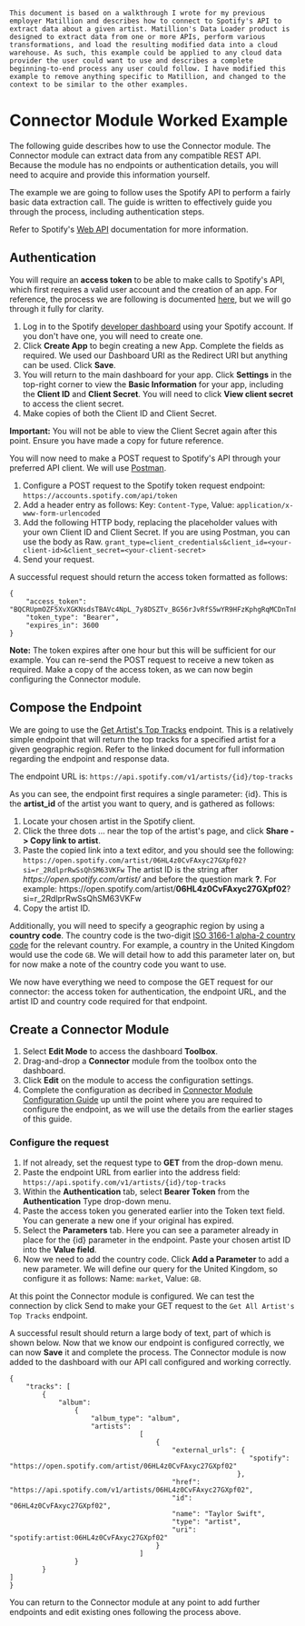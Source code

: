 ```This document is based on a walkthrough I wrote for my previous employer Matillion and describes how to connect to Spotify's API to extract data about a given artist. Matillion's Data Loader product is designed to extract data from one or more APIs, perform various transformations, and load the resulting modified data into a cloud warehouse. As such, this example could be applied to any cloud data provider the user could want to use and describes a complete beginning-to-end process any user could follow. I have modified this example to remove anything specific to Matillion, and changed to the context to be similar to the other examples.```

# Connector Module Worked Example

The following guide describes how to use the Connector module. The Connector module can extract data from any compatible REST API. Because the module has no endpoints or authentication details, you will need to acquire and provide this information yourself.

The example we are going to follow uses the Spotify API to perform a fairly basic data extraction call. The guide is written to effectively guide you through the process, including authentication steps.

Refer to Spotify's [Web API](https://developer.spotify.com/documentation/web-api) documentation for more information.

## Authentication

You will require an **access token** to be able to make calls to Spotify's API, which first requires a valid user account and the creation of an app. For reference, the process we are following is documented [here](https://developer.spotify.com/documentation/web-api/tutorials/getting-started), but we will go through it fully for clarity.

1. Log in to the Spotify [developer dashboard](https://developer.spotify.com/dashboard) using your Spotify account. If you don't have one, you will need to create one.
2. Click **Create App** to begin creating a new App. Complete the fields as required. We used our Dashboard URI as the Redirect URI but anything can be used. Click **Save**.
3. You will return to the main dashboard for your app. Click **Settings** in the top-right corner to view the **Basic Information** for your app, including the **Client ID** and **Client Secret**. You will need to click **View client secret** to access the client secret.
4. Make copies of both the Client ID and Client Secret.

**Important:** You will not be able to view the Client Secret again after this point. Ensure you have made a copy for future reference.

You will now need to make a POST request to Spotify's API through your preferred API client. We will use [Postman](https://www.postman.com/).

1. Configure a POST request to the Spotify token request endpoint:
`https://accounts.spotify.com/api/token`
2. Add a header entry as follows:
Key: `Content-Type`, Value: `application/x-www-form-urlencoded`
3. Add the following HTTP body, replacing the placeholder values with your own Client ID and Client Secret. If you are using Postman, you can use the body as Raw.
`grant_type=client_credentials&client_id=<your-client-id>&client_secret=<your-client-secret>`
4. Send your request.

A successful request should return the access token formatted as follows:

```
{
    "access_token": "BQCRUpmOZF5XvXGKNsdsTBAVc4NpL_7y8DSZTv_BG56rJvRfS5wYR9HFzKphgRqMCDnTnFn97KBmtqtPRrtL0ANVcezyjFsz0B6JAU1kOK3wFUA19EE",
    "token_type": "Bearer",
    "expires_in": 3600
}
```

**Note:** The token expires after one hour but this will be sufficient for our example. You can re-send the POST request to receive a new token as required. Make a copy of the access token, as we can now begin configuring the Connector module.

## Compose the Endpoint

We are going to use the [Get Artist's Top Tracks](https://developer.spotify.com/documentation/web-api/reference/get-an-artists-top-tracks) endpoint. This is a relatively simple endpoint that will return the top tracks for a specified artist for a given geographic region. Refer to the linked document for full information regarding the endpoint and response data.

The endpoint URL is: `https://api.spotify.com/v1/artists/{id}/top-tracks`

As you can see, the endpoint first requires a single parameter: {id}. This is the **artist_id** of the artist you want to query, and is gathered as follows:

1. Locate your chosen artist in the Spotify client.
2. Click the three dots ... near the top of the artist's page, and click **Share -> Copy link to artist**.
3. Paste the copied link into a text editor, and you should see the following:
`https://open.spotify.com/artist/06HL4z0CvFAxyc27GXpf02?si=r_2RdlprRwSsQhSM63VKFw`
The artist ID is the string after *ht<span>tps://open.spotify.com/artist/* and before the question mark **?**. For example:
ht<span>tps://open.spotify.com/artist/**06HL4z0CvFAxyc27GXpf02**?si=r_2RdlprRwSsQhSM63VKFw
4. Copy the artist ID.

Additionally, you will need to specify a geographic region by using a **country code**. The country code is the two-digit [ISO 3166-1 alpha-2 country code](https://en.wikipedia.org/wiki/ISO_3166-1_alpha-2) for the relevant country. For example, a country in the United Kingdom would use the code `GB`. We will detail how to add this parameter later on, but for now make a note of the country code you want to use.

We now have everything we need to compose the GET request for our connector: the access token for authentication, the endpoint URL, and the artist ID and country code required for that endpoint.

## Create a Connector Module

1. Select **Edit Mode** to access the dashboard **Toolbox**.
2. Drag-and-drop a **Connector** module from the toolbox onto the dashboard.
3. Click **Edit** on the module to access the configuration settings.
4. Complete the configuration as decribed in [Connector Module Configuration Guide](link) up until the point where you are required to configure the endpoint, as we will use the details from the earlier stages of this guide.

### Configure the request

1. If not already, set the request type to **GET** from the drop-down menu.
2. Paste the endpoint URL from earlier into the address field:
`https://api.spotify.com/v1/artists/{id}/top-tracks`
3. Within the **Authentication** tab, select **Bearer Token** from the **Authentication** Type drop-down menu.
4. Paste the access token you generated earlier into the Token text field. You can generate a new one if your original has expired.
5. Select the **Parameters** tab. Here you can see a parameter already in place for the {id} parameter in the endpoint. Paste your chosen artist ID into the **Value field**.
6. Now we need to add the country code. Click **Add a Parameter** to add a new parameter. We will define our query for the United Kingdom, so configure it as follows: Name: `market`, Value: `GB`.

At this point the Connector module is configured. We can test the connection by click Send to make your GET request to the `Get All Artist's Top Tracks` endpoint.

A successful result should return a large body of text, part of which is shown below. Now that we know our endpoint is configured correctly, we can now **Save** it and complete the process. The Connector module is now added to the dashboard with our API call configured and working correctly.

```
{
    "tracks": [
        {
            "album":
                {
                    "album_type": "album",
                    "artists":
                                [
                                    {
                                        "external_urls": {
                                                           "spotify": "https://open.spotify.com/artist/06HL4z0CvFAxyc27GXpf02"
                                                        },
                                        "href": "https://api.spotify.com/v1/artists/06HL4z0CvFAxyc27GXpf02",
                                        "id": "06HL4z0CvFAxyc27GXpf02",
                                        "name": "Taylor Swift",
                                        "type": "artist",
                                        "uri": "spotify:artist:06HL4z0CvFAxyc27GXpf02"
                                    }
                                ]
                }
        }
]
}
```

You can return to the Connector module at any point to add further endpoints and edit existing ones following the process above.